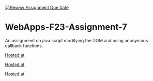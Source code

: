 [![Review Assignment Due Date](https://classroom.github.com/assets/deadline-readme-button-24ddc0f5d75046c5622901739e7c5dd533143b0c8e959d652212380cedb1ea36.svg)](https://classroom.github.com/a/Kv-XePEp)
# WebApps-F23-Assignment-7
An assignment on java script modifying the DOM and using anonymous callback functions.


[Hosted at](https://44-563-webapps-f23.github.io/44563-webapps-f23-assignment7-krishnababu18/pirate.html)

[Hosted at](https://44-563-webapps-f23.github.io/44563-webapps-f23-assignment7-krishnababu18/react.html)

[Hosted at](https://44-563-webapps-f23.github.io/44563-webapps-f23-assignment7-krishnababu18/merger.html)
